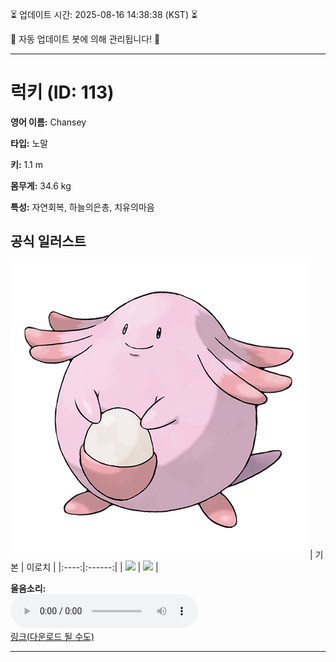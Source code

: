 
⏳ 업데이트 시간: 2025-08-16 14:38:38 (KST) ⏳

🤖 자동 업데이트 봇에 의해 관리됩니다! 🤖

---

# 럭키 (ID: 113)
**영어 이름:** Chansey

**타입:** 노말

**키:** 1.1 m

**몸무게:** 34.6 kg

**특성:** 자연회복, 하늘의은총, 치유의마음

## 공식 일러스트
![](https://raw.githubusercontent.com/PokeAPI/sprites/master/sprites/pokemon/other/official-artwork/113.png)
| 기본 | 이로치 |
|:----:|:------:|
| <img src="http://play.pokemonshowdown.com/sprites/ani/chansey.gif" width="200"> | <img src="http://play.pokemonshowdown.com/sprites/ani-shiny/chansey.gif" width="200"> |

**울음소리:**<br><audio controls src="https://raw.githubusercontent.com/PokeAPI/cries/main/cries/pokemon/latest/113.ogg"></audio><br> [링크(다운로드 될 수도)](https://raw.githubusercontent.com/PokeAPI/cries/main/cries/pokemon/latest/113.ogg)


---
